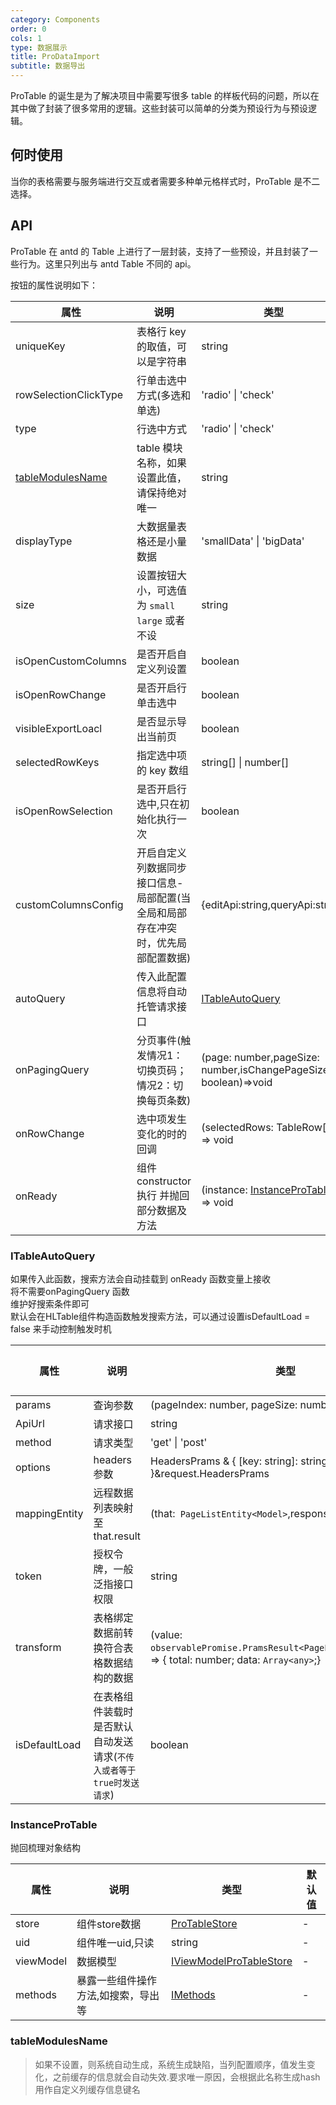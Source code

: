 ```yaml
---
category: Components
order: 0
cols: 1
type: 数据展示
title: ProDataImport
subtitle: 数据导出
---
```


ProTable 的诞生是为了解决项目中需要写很多 table 的样板代码的问题，所以在其中做了封装了很多常用的逻辑。这些封装可以简单的分类为预设行为与预设逻辑。


## 何时使用

当你的表格需要与服务端进行交互或者需要多种单元格样式时，ProTable 是不二选择。

## API

ProTable 在 antd 的 Table 上进行了一层封装，支持了一些预设，并且封装了一些行为。这里只列出与 antd Table 不同的 api。

按钮的属性说明如下：

| 属性 | 说明 | 类型 | 默认值 |
| --- | --- | --- | --- |
| uniqueKey | 	表格行 key 的取值，可以是字符串| string | "id" |
| rowSelectionClickType | 行单击选中方式(多选和单选) | 'radio' \| 'check' | `radio` |
| type | 行选中方式 | 'radio' \| 'check' |`check` |
| [tableModulesName](#tableModulesName)| table 模块名称，如果设置此值，请保持绝对唯一 | string| - |
| displayType | 大数据量表格还是小量数据 | 'smallData' \| 'bigData' | `smallData` |
| size | 设置按钮大小，可选值为 `small` `large` 或者不设 | string | `default` |
| isOpenCustomColumns | 是否开启自定义列设置 | boolean | false |
| isOpenRowChange | 是否开启行单击选中 | boolean | false |
|visibleExportLoacl| 是否显示导出当前页|boolean|true|
|selectedRowKeys|指定选中项的 key 数组|string[] \| number[]|-|
| isOpenRowSelection | 是否开启行选中,只在初始化执行一次 | boolean | false |
|customColumnsConfig|开启自定义列数据同步接口信息-局部配置(当全局和局部存在冲突时，优先局部配置数据)|{editApi:string,queryApi:string}|-|
|autoQuery|传入此配置信息将自动托管请求接口|[ITableAutoQuery](#ITableAutoQuery)|-|
|onPagingQuery|分页事件(触发情况1：切换页码；情况2：切换每页条数)|(page: number,pageSize: number,isChangePageSize?: boolean)=>void|-|
|onRowChange|选中项发生变化的时的回调|(selectedRows: TableRow[]) => void|-|
|onReady|组件constructor 执行 并抛回部分数据及方法|(instance: [InstanceProTable](#InstanceProTable)) => void|-|

### ITableAutoQuery
如果传入此函数，搜索方法会自动挂载到 onReady 函数变量上接收  
将不需要onPagingQuery 函数  
维护好搜索条件即可  
默认会在HLTable组件构造函数触发搜索方法，可以通过设置isDefaultLoad = false 来手动控制触发时机  

| 属性 | 说明 | 类型 | 默认值 |
| --- | --- | --- | --- |
|params|查询参数|(pageIndex: number, pageSize: number) => Object|-|
|ApiUrl| 请求接口|string|-|
|method|请求类型|'get' \| 'post'|-|
|options|headers 参数|HeadersPrams & { [key: string]: string }&request.HeadersPrams|-|
|mappingEntity|远程数据列表映射至that.result|(that:` PageListEntity<Model>`,responseData: any) => void|-|
|token|授权令牌，一般泛指接口权限|string|-|
|transform|表格绑定数据前转换符合表格数据结构的数据|(value: `observablePromise.PramsResult<PageListEntity<Model>>`) => { total: number; data: `Array<any>`;}|-|
|isDefaultLoad|在表格组件装载时是否默认自动发送请求(`不传入或者等于true时发送请求`)|boolean|-|
### InstanceProTable
抛回梳理对象结构

| 属性 | 说明 | 类型 | 默认值 |
| --- | --- | --- | --- |
| store | 	组件store数据| [ProTableStore](https://github.com/duanguang/legions-design-element/blob/feature/pro-echarts/packages/legions-pro-design/types/components/store/pro.table/index.d.ts) | - |
| uid | 组件唯一uid,只读 | string | - |
| viewModel | 数据模型 |[IViewModelProTableStore](https://github.com/duanguang/legions-design-element/blob/feature/pro-echarts/packages/legions-pro-design/types/components/store/pro.table/interface/index.d.ts)|-|
| methods | 暴露一些组件操作方法,如搜索，导出等 | [IMethods](https://github.com/duanguang/legions-design-element/blob/feature/pro-echarts/packages/legions-pro-design/types/components/LegionsProTable/interface.d.ts)| - |
### tableModulesName
> 如果不设置，则系统自动生成，系统生成缺陷，当列配置顺序，值发生变化，之前缓存的信息就会自动失效.要求唯一原因，会根据此名称生成hash用作自定义列缓存信息键名

<style>
[id^="components-legionsproecharts-demo-"] .ant-btn {
  margin-right: 8px;
  margin-bottom: 12px;
}
[id^="components-legionsproecharts-demo-"] .ant-btn-group > .ant-btn {
  margin-right: 0;
}
</style>
